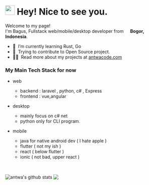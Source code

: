 <h1><img src="https://emojis.slackmojis.com/emojis/images/1643514441/4229/blob-clap.gif?1643514441" width="30"/> Hey! Nice to see you.</h1>
<p>Welcome to my page! </br> I'm Bagus, Fullstack web/mobile/desktop developer from <img src="https://flagcdn.com/36x27/id.png" width="13"/> <b>Bogor, Indonesia</b>.

- 🌱 &nbsp;I’m currently learning Rust, Go
- 🤖 &nbsp;Trying to contribute to Open Source project.
- 👨‍💻 &nbsp;Read more about my projects at [antwacode.com](http://www.antwacode.com)

<h3> My Main Tech Stack for now </h3>

- web
    - backend :  laravel , python, c# , Express
    - frontend : vue,angular
  
- desktop
    - mainly focus on c# net
    - python only for CLI program.

- mobile
    - java for native android dev ( I hate apple )
    - flutter ( not my ish )
    - react ( below flutter )
    - ionic ( not bad, upper react )


<br />

<img align="center" src="https://github-readme-stats-ahtq.vercel.app/api?username=antwa&show_icons=true&count_private=true&theme=vue&hide_border=true" alt="antwa's github stats" /> <img align="center" src="https://github-readme-stats-ahtq.vercel.app/api/top-langs/?username=antwa&layout=compact&theme=vue&hide_border=true&langs_count=8&hide=Dockerfile" />
